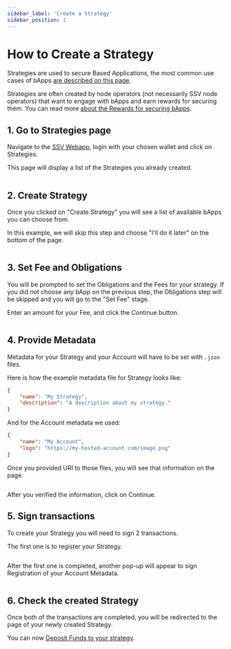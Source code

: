 ```yaml
---
sidebar_label: 'Create a Strategy'
sidebar_position: 1
---
```


# How to Create a Strategy 

Strategies are used to secure Based Applications, the most common use cases of bApps [are described on this page](../learn/based-applications/use-cases.md).

Strategies are often created by node operators (not necessarily SSV node operators) that want to engage with bApps and earn rewards for securing them. You can read more [about the Rewards for securing bApps](../learn/ssv2.0-a-based-applications-protocol/ultra-sound-ssv/rewards.md).

## 1. Go to Strategies page

Navigate to the [SSV Webapp](https://app.stage.ssv.network/account/my-delegations), login with your chosen wallet and click on Strategies.

This page will display a list of the Strategies you already created. 

<div style={{ textAlign: 'center' }}>
  <img src="/img/create-strategy-1.png" alt="" />
</div>

## 2. Create Strategy

Once you clicked on "Create Strategy" you will see a list of available bApps you can choose from. 

In this example, we will skip this step and choose "I'll do it later" on the bottom of the page.

<div style={{ textAlign: 'center' }}>
  <img src="/img/create-strategy-2.png" alt="" />
</div>

## 3. Set Fee and Obligations

You will be prompted to set the Obligations and the Fees for your strategy. If you did not choose any bApp on the previous step, the Obligations step will be skipped and you will go to the "Set Fee" stage.

Enter an amount for your Fee, and click the Continue button.

<div style={{ textAlign: 'center', width: '60%', margin: '0 auto' }}>
  <img src="/img/create-strategy-3.png" alt="" />
</div>

## 4. Provide Metadata

Metadata for your Strategy and your Account will have to be set with `.json` files.

Here is how the example metadata file for Strategy looks like:
```json
{
    "name": "My Strategy",
    "description": "A description about my strategy."
}
```

And for the Account metadata we used:
```json
{
    "name": "My Account",
    "logo": "https://my-hosted-account.com/image.png"
}
```

Once you provided URI to those files, you will see that information on the page.

<div style={{ textAlign: 'center', width: '100%', margin: '0 auto' }}>
  <img src="/img/create-strategy-4.png" alt="" />
</div>

After you verified the information, click on Continue.

## 5. Sign transactions

To create your Strategy you will need to sign 2 transactions.

The first one is to register your Strategy.

<div style={{ textAlign: 'center', width: '60%', margin: '0 auto' }}>
  <img src="/img/create-strategy-5.png" alt="" />
</div>

After the first one is completed, another pop-up will appear to sign Registration of your Account Metadata. 

<div style={{ textAlign: 'center', width: '60%', margin: '0 auto' }}>
  <img src="/img/create-strategy-6.png" alt="" />
</div>


## 6. Check the created Strategy

Once both of the transactions are completed, you will be redirected to the page of your newly created Strategy.

You can now [Deposit Funds to your strategy](./deposit-to-strategy.md).